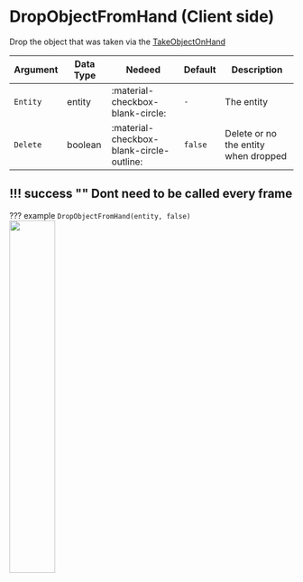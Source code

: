 # DropObjectFromHand (Client side)
Drop the object that was taken via the [TakeObjectOnHand](https://utility-library.github.io/client/advance_script_creation/TakeObjectOnHand/)

| Argument              | Data Type                            | Nedeed                    | Default                       | Description
| ----------------------| ------------------------------------ | ------------------------- |-------------------------------|-------------
| `Entity`                | entity | :material-checkbox-blank-circle: | `-` | The entity
| `Delete`                | boolean | :material-checkbox-blank-circle-outline: | `false` | Delete or no the entity when dropped

!!! success ""
    Dont need to be called every frame
---
??? example
    ```
    DropObjectFromHand(entity, false)
    ```    
    <img src="https://i.postimg.cc/fTk8H7T0/image.png" alt="" width="40%" heigth="40%"/>
